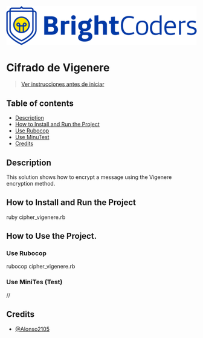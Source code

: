 ![BrightCoders Logo](img/logo.png)

# Cifrado de Vigenere

> [Ver instrucciones antes de iniciar](./instructions.md)

## Table of contents
  - [Description](#Description)
  - [How to Install and Run the Project](#How-to-Use-the-Project)
  - [Use Rubocop](#Use-Rubocop)
  - [Use MinuTest](#Use-MiniTes-(Test))
  - [Credits](#Credits)
  
## Description
This solution shows how to encrypt a message using the Vigenere encryption method.

## How to Install and Run the Project
ruby cipher_vigenere.rb

## How to Use the Project.

### Use Rubocop
rubocop cipher_vigenere.rb

### Use MiniTes (Test)
//

## Credits
- [@Alonso2105](https://github.com/Alonso2105)